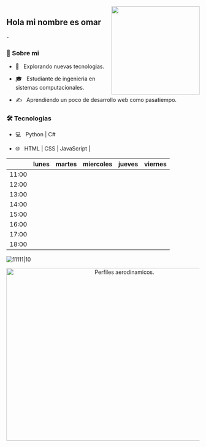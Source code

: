 <img align='right' src="https://media.giphy.com/media/M9gbBd9nbDrOTu1Mqx/giphy.gif" width="230">

## Hola mi nombre es omar


-<h3>👨 Sobre mi </h3>



- 🤔 &nbsp; Explorando nuevas tecnologias.

- 🎓 &nbsp; Estudiante de ingenieria en sistemas computacionales.

- ✍️ &nbsp; Aprendiendo un poco  de desarrollo web como pasatiempo.



<h3>🛠 Tecnologias</h3>



- 💻 &nbsp; Python | C#

- 🌐 &nbsp; HTML | CSS | JavaScript | 


|       |           lunes          |          martes          |         miercoles        |          jueves          |          viernes         |
|-------|:------------------------:|:------------------------:|:------------------------:|:------------------------:|:------------------------:|
| 11:00 |                          |                          |                          |                          |                          |
| 12:00 |                          |                          |                          |                          |                          |
| 13:00 |                          |                          |                          |                          |                          |
| 14:00 |                          |                          |                          |                          |                          |
| 15:00 |                          |                          |                          |                          |                          |
| 16:00 |                          |                          |                          |                          |                          |
| 17:00 |                          |                          |                          |                          |                          |
| 18:00 |                          |                          |                          |                          |                          |

![11111|10](https://user-images.githubusercontent.com/72781778/210324717-a3e280ba-31a9-447c-9495-a6045d5e51e4.png)
<p align="center">
 
<img src="https://user-images.githubusercontent.com/72781778/210324717-a3e280ba-31a9-447c-9495-a6045d5e51e4.png" title="Perfiles aerodinamicos." width="600" height="450">
 
</p>

